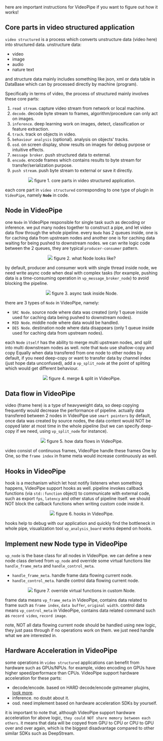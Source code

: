 
here are important instructions for VideoPipe if you want to figure out how it works!

## Core parts in video structured application ## 
`video structured` is a process which converts unstructure data (video here) into structured data. unstructure data:
- video
- image
- audio
- nature text

and structure data mainly includes something like json, xml or data table in DataBase which can by processed directly by machine (program).

Specifically in terms of video, the process of structured mainly involves these core parts:
1. `read stream`. capture video stream from network or local machine.
2. `decode`. decode byte stream to frames, algorithm/procedure can only act on images.
3. `inference`. deep learning work on images, detect, classification or feature extraction.
4. `track`. track on objects in video.
5. `behaviour analysis` (optional). analysis on objects' tracks.
6. `osd`. on screen display, show results on images for debug purpose or intuitive effects.
7. `message broker`. push structured data to external.
8. `encode`. encode frames which contains results to byte stream for transfer/serialization purpose.
9. `push stream`. push byte stream to external or save it directly.

<p align="center">
<img src="./p23.png">
<span>figure 1. core parts in video structured application. </span>
</p>

each core part in `video structured` corresponding to one type of plugin in `VideoPipe`, namely **`Node`** in code.


## Node in VideoPipe ##
one `Node` in VideoPipe responsible for single task such as decoding or inference. we put many nodes together to construct a pipe, and let video data flow through the whole pipeline. every `Node` has 2 queues inside, one is for caching data from upstream nodes and another one is for caching data waiting for being pushed to downstream nodes. we can write logic code between the 2 queues, they are typical `producer-consumer` pattern.

<p align="center">
<img src="./p24.png">
<span>figure 2. what Node looks like? </span>
</p>

by default, producer and consumer work with single thread inside node, we need write async code when deal with complex tasks (for example, pushing data is a time-consuming operation in `vp_message_broker_node`) to avoid blocking the pipeline.

<p align="center">
<img src="./p25.png">
<span>figure 3. async task inside Node. </span>
</p>

there are 3 types of `Node` in VideoPipe, namely:
- `SRC Node`. source node where data was created (only 1 queue inside used for caching data being pushed to downstream nodes).
- `MID Node`. middle node where data would be handled.
- `DES Node`. destination node where data disappears (only 1 queue inside used for caching data from upstream nodes).

each `Node` `itself` has the ability to merge multi upstream nodes, and split into multi downstream nodes as well. note that `Node` use shallow-copy and copy Equally when data transfered from one node to other nodes by default, if you need deep-copy or want to transfer data by channel index (just hope data unconfused), add a `vp_split_node` at the point of spliting which would get different behaviour.
<p align="center">
<img src="./p28.png">
<span>figure 4. merge & split in VideoPipe. </span>
</p>

## Data flow in VideoPipe ##
video (frame here) is a type of heavyweight data, so deep copying frequently would decrease the performance of pipeline. actually data transfered between 2 nodes in VideoPipe use `smart pointers` by default, once data was created by source nodes, the data content would NOT be copyed later at most time in the whole pipeline (but we can specify deep-copy if we need, using `vp_split_node` for instance).

<p align="center">
<img src="./p26.png">
<span>figure 5. how data flows in VideoPipe. </span>
</p>

video consist of continuous frames, VideoPipe handle these frames One by One, so the `frame index` in frame meta would increase continuously as well.


## Hooks in VideoPipe ##
hook is a mechanism which let host notify listeners when something happens, VideoPipe support hooks as well. pipeline invokes callback functions (via `std::function` object) to communicate with external code, such as export `fps`, `latency` and other status of pipeline itself. we should NOT block the callback functions when writing custom code inside it.

<p align="center">
<img src="./p27.png">
<span>figure 6. hooks in VideoPipe. </span>
</p>

hooks help to debug with our application and quickly find the bottleneck in whole pipe, visualization tool `vp_analysis_board` works depend on hooks.


## Implement new Node type in VideoPipe ##
`vp_node` is the base class for all nodes in VideoPipe. we can define a new node class derived from `vp_node` and override some virtual functions like `handle_frame_meta` and `handle_control_meta`.
- `handle_frame_meta`. handle frame data flowing current node.
- `handle_control_meta`. handle control data flowing current node.

<p align="center">
<img src="./p29.png">
<span>figure 7. override virtual functions in custom Node. </span>
</p>

frame data means `vp_frame_meta` in VideoPipe, contains data related to frame such as `frame index`, `data buffer`, `original width`. control data means `vp_control_meta` in VideoPipe, contains data related command such as `record video`, `record image`.

note, NOT all data flowing current node should be handled using new logic, they just pass through if no operations work on them. we just need handle what we are interested in. 

## Hardware Acceleration in VideoPipe ##
some operations in `video structured` applications can benefit from hardware such as GPUs/NPUs. for example, video encoding on GPUs have higher speed/performace than CPUs. VideoPipe support hardware acceleration for these parts:

- decode/encode. based on HARD decode/encode gstreamer plugins, [look more](https://github.com/sherlockchou86/video_pipe_c/blob/master/doc/env.md#about-hardware-acceleration).
- inference. no doubt about it.
- osd. need implement based on hardware acceleration SDKs by yourself.

it is important to note that, although VideoPipe support hardware acceleration for above logic, `they could NOT share memory between each others`. it means that data will be copyed from GPU to CPU or CPU to GPU over and over again, which is the biggest disadvantage compared to other similar SDKs such as DeepStream.
